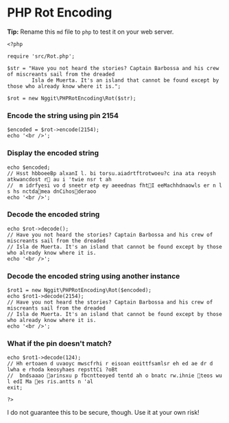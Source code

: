 <!-- <?php /* -->
# PHP Rot Encoding
**Tip:** Rename this `md` file to `php` to test it on your web server.
<!-- */ ?> -->

    <?php

    require 'src/Rot.php';

    $str = "Have you not heard the stories? Captain Barbossa and his crew of miscreants sail from the dreaded
            Isla de Muerta. It's an island that cannot be found except by those who already know where it is.";

    $rot = new Nggit\PHPRotEncoding\Rot($str);

### Encode the string using pin 2154
    $encoded = $rot->encode(2154);
    echo '<br />';

### Display the encoded string
    echo $encoded;
    // Hsst hbboeeBp alxanI l. bi torsu.aiadrtftrotwoeu?c ina ata reoysh atkwancdost r au i 'twie nsr t ah
    //  m idrfyesi vo d sneetr etp ey aeeednas fhtI eeMachhdnaowls er n l s hs nctdamea dnCihosderaoo
    echo '<br />';

### Decode the encoded string
    echo $rot->decode();
    // Have you not heard the stories? Captain Barbossa and his crew of miscreants sail from the dreaded
    // Isla de Muerta. It's an island that cannot be found except by those who already know where it is.
    echo '<br />';

### Decode the encoded string using another instance
    $rot1 = new Nggit\PHPRotEncoding\Rot($encoded);
    echo $rot1->decode(2154);
    // Have you not heard the stories? Captain Barbossa and his crew of miscreants sail from the dreaded
    // Isla de Muerta. It's an island that cannot be found except by those who already know where it is.
    echo '<br />';

### What if the pin doesn't match?
    echo $rot1->decode(124);
    // Hh ertoaen d uvaoyc mwscfrhi r eisoan eoittfsamlsr eh ed ae dr d lwha e rhoda keosyhaes repsttCi ?oBt
    //  bndsaaao arinsxu p fbcntteoyed tentd ah o bnatc rw.ihnie teos wu l edI Ma es ris.antts n 'al
    exit;

    ?>

I do not guarantee this to be secure, though. Use it at your own risk!

